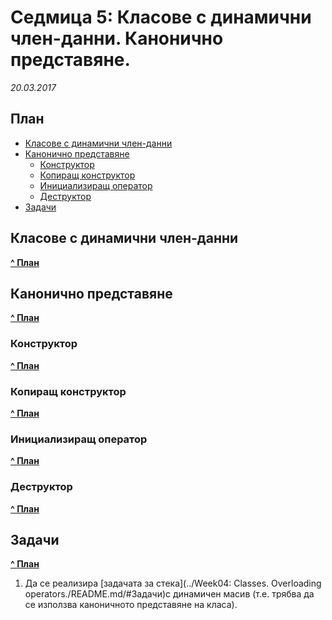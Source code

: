 # Седмица 5: Класове с динамични член-данни. Канонично представяне. 
*20.03.2017*

## План

* [Класове с динамични член-данни](Класове-с-динамични-член-данни)
* [Канонично представяне](Канонично-представяне)
  * [Конструктор](Конструктор)
  * [Копиращ конструктор](Копиращ-конструктор)
  * [Инициализиращ оператор](Инициализиращ-оператор)
  * [Деструктор](Деструктор)
* [Задачи](Задачи)

## Класове с динамични член-данни
[**^ План**](#План)

## Канонично представяне
[**^ План**](#План)

### Конструктор
[**^ План**](#План)

### Копиращ конструктор
[**^ План**](#План)

### Инициализиращ оператор
[**^ План**](#План)

### Деструктор
[**^ План**](#План)

## Задачи
[**^ План**](#План)
1. Да се реализира [задачата за стека](../Week04: Classes. Overloading
   operators./README.md/#Задачи)с динамичен масив (т.е. трябва да се използва
   каноничното представяне на класа).

